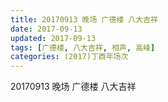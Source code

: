```yaml
---
title: 20170913 晚场 广德楼 八大吉祥
date: 2017-09-13
updated: 2017-09-13
tags: [广德楼, 八大吉祥, 相声, 高峰] 
categories: (2017)丁酉年场次 
---
```

20170913 晚场 广德楼 八大吉祥
